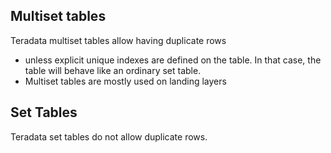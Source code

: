 ## Multiset tables
Teradata multiset tables allow having duplicate rows 
- unless explicit unique indexes are defined on the table. In that case, the table will behave like an ordinary set table. 
- Multiset tables are mostly used on landing layers

## Set Tables
Teradata set tables do not allow duplicate rows. 

